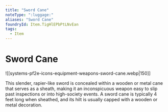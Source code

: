 ```yaml
---
title: "Sword Cane"
noteType: ":luggage:"
aliases: "Sword Cane"
foundryId: Item.TigHlEPbPtLNvEan
tags:
  - Item
---
```


# Sword Cane
![[systems-pf2e-icons-equipment-weapons-sword-cane.webp|150]]

This slender, rapier-like sword is concealed within a wooden or metal cane that serves as a sheath, making it an inconspicuous weapon easy to slip past inspections or into high-society events. A sword cane is typically 4 feet long when sheathed, and its hilt is usually capped with a wooden or metal decoration.
